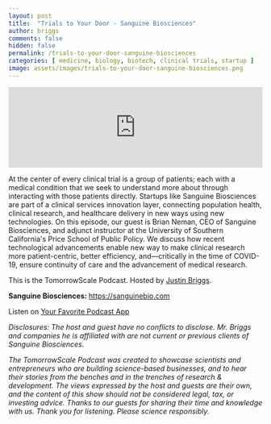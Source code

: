```yaml
---
layout: post
title:  "Trials to Your Door - Sanguine Biosciences"
author: briggs
comments: false
hidden: false
permalink: /trials-to-your-door-sanguine-biosciences
categories: [ medicine, biology, biotech, clinical trials, startup ]
image: assets/images/trials-to-your-door-sanguine-biosciences.png
---
```


<iframe src="https://anchor.fm/tomorrowscale/embed/episodes/Trials-to-Your-Door---Sanguine-Biosciences-eenbh9" height="160px" width="100%" frameborder="0" scrolling="no"></iframe>

At the center of every clinical trial is a group of patients; each with a medical condition that we seek to understand more about through interacting with those patients directly. Startups like Sanguine Biosciences are part of a clinical services innovation layer, connecting population health, clinical research, and healthcare delivery in new ways using new technologies. On this episode, our guest is Brian Neman, CEO of Sanguine Biosciences, and adjunct instructor at the University of Southern California's Price School of Public Policy. We discuss how recent technological advancements enable new way to make clinical research more patient-centric, better efficiency, and—critically in the time of COVID-19, ensure continuity of care and the advancement of medical research.

This is the TomorrowScale Podcast. Hosted by [Justin Briggs](https://www.linkedin.com/in/briggsly).

**Sanguine Biosciences:** https://sanguinebio.com

Listen on [Your Favorite Podcast App](https://anchor.fm/tomorrowscale/)

*Disclosures: The host and guest have no conflicts to disclose. Mr. Briggs and companies he is affiliated with are not current or previous clients of Sanguine Biosciences.*

*The TomorrowScale Podcast was created to showcase scientists and entrepreneurs who are building science-based businesses, and to hear their stories from the benches and in the trenches of research & development. The views expressed by the host and guests are their own, and the content of this show should not be considered legal, tax, or investing advice. Thanks to our guests for sharing their time and knowledge with us. Thank you for listening. Please science responsibly.*